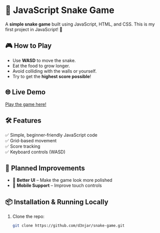 # 🐍 JavaScript Snake Game

A **simple snake game** built using JavaScript, HTML, and CSS. This is my first project in JavaScript! 🎉  

## 🎮 How to Play
- Use **WASD** to move the snake.  
- Eat the food to grow longer.  
- Avoid colliding with the walls or yourself.  
- Try to get the **highest score possible**!  

## 🌐 Live Demo
[Play the game here!](https://d3njar.github.io/snake-game/)

## 🛠️ Features
✅ Simple, beginner-friendly JavaScript code  
✅ Grid-based movement  
✅ Score tracking  
✅ Keyboard controls (WASD)  

## 🔧 Planned Improvements
- 🎨 **Better UI** – Make the game look more polished  
- 📱 **Mobile Support** – Improve touch controls

## 📦 Installation & Running Locally
1. Clone the repo:  
   ```sh
   git clone https://github.com/d3njar/snake-game.git

